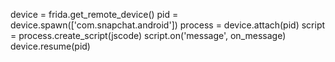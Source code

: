 device = frida.get_remote_device()
pid = device.spawn(['com.snapchat.android'])
process = device.attach(pid)
script = process.create_script(jscode)
script.on('message', on_message)
device.resume(pid)
